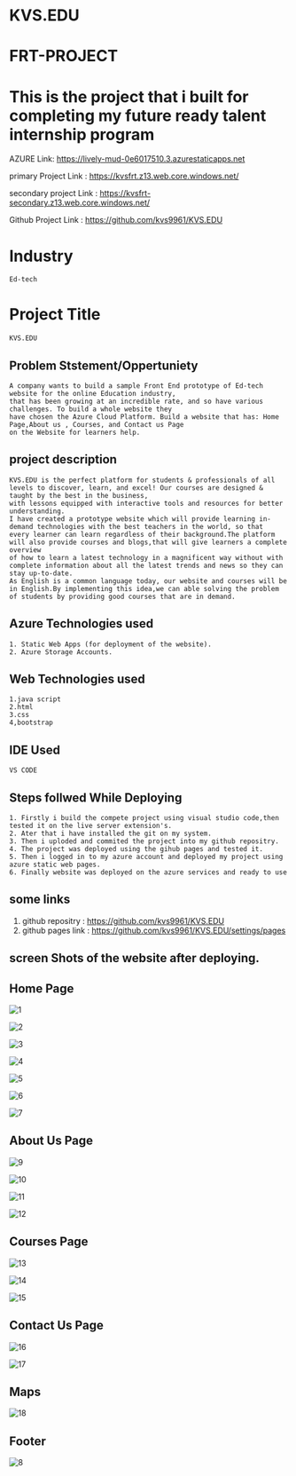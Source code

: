# KVS.EDU
# FRT-PROJECT
# This is the project that i built for completing my future ready talent internship program

AZURE Link: https://lively-mud-0e6017510.3.azurestaticapps.net

primary Project Link :  https://kvsfrt.z13.web.core.windows.net/

secondary project Link : https://kvsfrt-secondary.z13.web.core.windows.net/

Github Project Link :  https://github.com/kvs9961/KVS.EDU


# Industry
    Ed-tech

# Project Title
    KVS.EDU
## Problem Ststement/Oppertuniety
    A company wants to build a sample Front End prototype of Ed-tech website for the online Education industry,
    that has been growing at an incredible rate, and so have various challenges. To build a whole website they 
    have chosen the Azure Cloud Platform. Build a website that has: Home Page,About us , Courses, and Contact us Page 
    on the Website for learners help.


## project description
    KVS.EDU is the perfect platform for students & professionals of all levels to discover, learn, and excel! Our courses are designed & taught by the best in the business,
    with lessons equipped with interactive tools and resources for better understanding.
    I have created a prototype website which will provide learning in-demand technologies with the best teachers in the world, so that       
    every learner can learn regardless of their background.The platform will also provide courses and blogs,that will give learners a complete overview 
    of how to learn a latest technology in a magnificent way without with complete information about all the latest trends and news so they can stay up-to-date. 
    As English is a common language today, our website and courses will be in English.By implementing this idea,we can able solving the problem of students by providing good courses that are in demand.

## Azure Technologies used 

    1. Static Web Apps (for deployment of the website).
    2. Azure Storage Accounts.
## Web Technologies used 
    1.java script
    2.html
    3.css
    4,bootstrap
## IDE Used
    VS CODE
    
## Steps follwed While Deploying
    1. Firstly i build the compete project using visual studio code,then tested it on the live server extension's.
    2. Ater that i have installed the git on my system.
    3. Then i uploded and commited the project into my github repositry.
    4. The project was deployed using the gihub pages and tested it.
    5. Then i logged in to my azure account and deployed my project using azure static web pages.
    6. Finally website was deployed on the azure services and ready to use
  
## some links
  1. github repositry : https://github.com/kvs9961/KVS.EDU
  2. github pages link : https://github.com/kvs9961/KVS.EDU/settings/pages
  
## screen Shots of the website after deploying.

   ## Home Page
![1](https://github.com/kvs9961/KVS.EDU/assets/126387058/d4397d43-a606-4315-a9a6-3958cc6478d4)

![2](https://github.com/kvs9961/KVS.EDU/assets/126387058/5d6619ad-afe6-4ea9-8050-14d4aab30f3c)

![3](https://github.com/kvs9961/KVS.EDU/assets/126387058/29a1b31f-10b9-4e9e-a7f8-fd94153cdb00)

![4](https://github.com/kvs9961/KVS.EDU/assets/126387058/a1ceceb3-0f12-4e24-a789-6b85c08146e9)

![5](https://github.com/kvs9961/KVS.EDU/assets/126387058/d6094466-3d78-4de9-bdf5-60360483bbbb)

![6](https://github.com/kvs9961/KVS.EDU/assets/126387058/8806efda-fb49-45bf-a55f-f0b12adf30b9)

![7](https://github.com/kvs9961/KVS.EDU/assets/126387058/abb15a89-e606-44d4-a230-7fe20e2d91ca)

   ## About Us Page
![9](https://github.com/kvs9961/KVS.EDU/assets/126387058/f8d43d1f-c520-40aa-b735-5697847bf3c8)

![10](https://github.com/kvs9961/KVS.EDU/assets/126387058/9c01c108-e2fd-4565-8ce4-b53a86c84b6d)

![11](https://github.com/kvs9961/KVS.EDU/assets/126387058/0740765d-7b1d-4970-b6b1-79e3e360d18d)

![12](https://github.com/kvs9961/KVS.EDU/assets/126387058/02a703fc-77ee-4e6f-ae48-4f7a1af44720)

   ## Courses Page
![13](https://github.com/kvs9961/KVS.EDU/assets/126387058/5503b014-2758-49bf-81e5-aa6f8ff76514)

![14](https://github.com/kvs9961/KVS.EDU/assets/126387058/21a2df3e-4982-428c-b328-a5e512f1609c)

![15](https://github.com/kvs9961/KVS.EDU/assets/126387058/095157c5-2bc1-48f5-acfc-6ab5a945257f)

   ## Contact Us Page
![16](https://github.com/kvs9961/KVS.EDU/assets/126387058/29e8dc23-3232-48b5-8679-2bdc69809c4b)

![17](https://github.com/kvs9961/KVS.EDU/assets/126387058/242ffc29-e817-4553-ae36-5749b38b5039)

   ## Maps
![18](https://github.com/kvs9961/KVS.EDU/assets/126387058/09fa681b-18c7-461a-9fff-af72ef1e30d9)

   ## Footer
![8](https://github.com/kvs9961/KVS.EDU/assets/126387058/b99e5e6a-c1aa-4d65-8b9e-cf1bb479c718)





